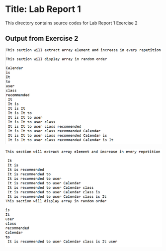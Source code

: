 # Title: Lab Report 1
This directory contains source codes for Lab Report 1 Exercise 2
## Output from Exercise 2 

![image](https://github.com/khairunnisa981231/dadrepository/blob/main/workspace-dadlabs/Tracking%20Multiple%20Thread%20Threads/images/trackingthreadoutput1.PNG)

![image](https://github.com/khairunnisa981231/dadrepository/blob/main/workspace-dadlabs/Tracking%20Multiple%20Thread%20Threads/images/trackingthreadoutput2.PNG)

